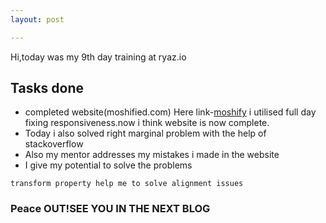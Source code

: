 ```yaml
---
layout: post

---
```

Hi,today was my 9th day training at ryaz.io 
## Tasks done

* completed website(moshified.com)
Here link-[moshify](https://sukhmancode.github.io/moshifypratice/)
i utilised full day fixing responsiveness.now i think website is now complete.
* Today i also solved right marginal problem with the help of stackoverflow
* Also my mentor addresses my mistakes i made in the website 
* I give my potential to solve the problems
```
transform property help me to solve alignment issues
```
### Peace OUT!SEE YOU IN THE NEXT BLOG